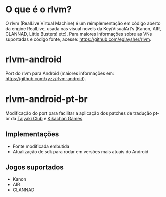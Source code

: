 # O que é o rlvm?

O rlvm (RealLive Virtual Machine) é um reimplementação em código aberto da engine RealLive, usada nas visual novels da Key/VisualArt’s (Kanon, AIR, CLANNAD, Little Busters! etc).
Para maiores informações sobre as VNs suportadas e código fonte, acesse: https://github.com/eglaysher/rlvm.

# rlvm-android
Port do rlvm para Android (maiores informações em: https://github.com/xyzz/rlvm-android).

# rlvm-android-pt-br
Modificação do port para facilitar a aplicação dos patches de tradução pt-br da [Taiyaki Club](https://taiyakiclub.wordpress.com/) e [Kikachan Games](https://kikachangames.github.io/projetos/).

## Implementações
- Fonte modificada embutida
- Atualização de sdk para rodar em versões mais atuais do Android

## Jogos suportados
- Kanon
- AIR
- CLANNAD
